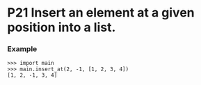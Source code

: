 # P21 Insert an element at a given position into a list.

### Example
```
>>> import main
>>> main.insert_at(2, -1, [1, 2, 3, 4])
[1, 2, -1, 3, 4]
```
